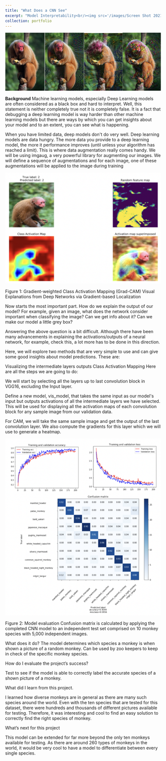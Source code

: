 ```yaml
---
title: "What Does a CNN See"
excerpt: "Model Interpretability<br/><img src='/images/Screen Shot 2021-10-29 at 2.10.08 PM.png'>"
collection: portfolio
---
```


<img src='/images/Screen Shot 2021-10-29 at 2.10.08 PM.png'><br/>

**Background**
Machine learning models, especially Deep Learning models are often considered as a black box and hard to interpret. Well, this statement is neither completely true not it is completely false. It is a fact that debugging a deep learning model is way harder than other machine learning models but there are ways by which you can get insights about your model and to an extent, you can see what is happening.
<br/>

When you have limited data, deep models don't do very well. Deep learning models are data hungry. The more data you provide to a deep learning model, the more it performance improves (until unless your algorithm has reached a limit). This is where data augmentation really comes handy. We will be using imgaug, a very powerful library for augmenting our images. We will define a sequence of augmentations and for each image, one of these augmentations will be applied to the image during training
<br/>

<img src='/images/Screen Shot 2021-10-29 at 2.12.19 PM.png'>
<br/>

Figure 1: Gradient-weighted Class Activation Mapping (Grad-CAM)
Visual Explanations from Deep Networks via Gradient-based Localization
<br/>

Now starts the most important part. How do we explain the output of our model? For example, given an image, what does the network consider important when classifying the image? Can we get info about it? Can we make our model a little grey box? 
<br/>

Answering the above question is a bit difficult. Although there have been many advancements in explaining the activations/outputs of a neural network, for example, check this, a lot more has to be done in this direction.
<br/>

Here, we will explore two methods that are very simple to use and can give some good insights about model predictions. These are:
<br/>

Visualizing the intermediate layers outputs
Class Activation Mapping
Here are all the steps we are going to do:
<br/>

We will start by selecting all the layers up to last convolution block in VGG16, excluding the Input layer.
<br/>

Define a new model, vis_model, that takes the same input as our model's input but outputs activations of all the intermediate layers we have selected. This will be used for displaying all the activation maps of each convolution block for any sample image from our validation data. 
<br/>

For CAM, we will take the same sample image and get the output of the last convolution layer. We also compute the gradients for this layer which we will use to generate a heatmap. 
<br/>

<img src='/images/Screen Shot 2021-10-29 at 2.26.12 PM.png'>
<br/>

Figure 2: Model evaluation
Confusion matrix is calculated by applying the completed CNN model to an independent test set comprised on 10 monkey species with 5,000 independent images.
<br/>

What does it do?
The model determines which species a monkey is when shown a picture of a random monkey. Can be used by zoo keepers to keep in check of the specific monkey species.
<br/>

How do I evaluate the project’s success?
<br/>

Test to see if the model is able to correctly label the accurate species of a shown picture of a monkey. 
<br/>

What did I learn from this project.
<br/>

I learned how diverse monkeys are in general as there are many such species around the world. Even with the ten species that are tested for this dataset, there were hundreds and thousands of different pictures available for testing. Therefore, it was interesting and cool to find an easy solution to correctly find the right species of monkey.
<br/>

What’s next for this project
<br/>

This model can be extended for far more beyond the only ten monkeys available for testing. As there are around 260 types of monkeys in the world, it would be very cool to have a model to differentiate between every single species.
<br/>
